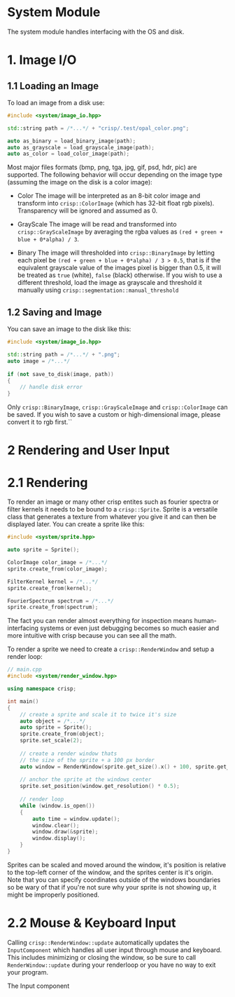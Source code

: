 # System Module

The system module handles interfacing with the OS and disk. 

# 1. Image I/O

## 1.1 Loading an Image

To load an image from a disk use:

```cpp
#include <system/image_io.hpp>

std::string path = /*...*/ + "crisp/.test/opal_color.png";

auto as_binary = load_binary_image(path);
auto as_grayscale = load_grayscale_image(path);
auto as_color = load_color_image(path);
```

Most major files formats (bmp, png, tga, jpg, gif, psd, hdr, pic) are supported. The following behavior will occur depending on the image type (assuming the image on the disk is a color image):

+ Color
  The image will be interpreted as an 8-bit color image and transform into ``crisp::ColorImage`` (which has 32-bit float rgb pixels). Transparency will be ignored and assumed as 0. 
  
+ GrayScale
  The image will be read and transformed into ``crisp::GrayScaleImage`` by averaging the rgba values as ``(red + green + blue + 0*alpha) / 3``.
  
+ Binary
  The image will thresholded into ``crisp::BinaryImage`` by letting each pixel be ``(red + green + blue + 0*alpha) / 3 > 0.5``, that is if the equivalent grayscale value of the images pixel is bigger than 0.5, it will be treated as ``true`` (white), ``false`` (black) otherwise. If you wish to use a different threshold, load the image as grayscale and threshold it manually using ``crisp::segmentation::manual_threshold``
  
## 1.2 Saving and Image

You can save an image to the disk like this:

```cpp
#include <system/image_io.hpp>

std::string path = /*...*/ + ".png";
auto image = /*...*/
        
if (not save_to_disk(image, path))
{
    // handle disk error
}
```

Only ``crisp::BinaryImage``, ``crisp::GrayScaleImage`` and ``crisp::ColorImage`` can be saved. If you wish to save a custom or high-dimensional image, please convert it to rgb first.``

# 2 Rendering and User Input

# 2.1 Rendering
To render an image or many other crisp entites such as fourier spectra or filter kernels it needs to be bound to a ``crisp::Sprite``. Sprite is a versatile class that generates a texture from whatever you give it and can then be displayed later. You can create a sprite like this:

```cpp
#include <system/sprite.hpp>

auto sprite = Sprite();

ColorImage color_image = /*...*/
sprite.create_from(color_image);

FilterKernel kernel = /*...*/
sprite.create_from(kernel);

FourierSpectrum spectrum = /*...*/
sprite.create_from(spectrum);
``` 

The fact you can render almost everything for inspection means human-interfacing systems or even just debugging becomes so much easier and more intuitive with crisp because you can see all the math.

To render a sprite we need to create a ``crisp::RenderWindow`` and setup a render loop:

```cpp
// main.cpp
#include <system/render_window.hpp>

using namespace crisp;

int main()
{
    // create a sprite and scale it to twice it's size
    auto object = /*...*/
    auto sprite = Sprite();
    sprite.create_from(object);
    sprite.set_scale(2);
    
    // create a render window thats
    // the size of the sprite + a 100 px border
    auto window = RenderWindow(sprite.get_size().x() + 100, sprite.get_size().y() + 100);
    
    // anchor the sprite at the windows center
    sprite.set_position(window.get_resolution() * 0.5);
    
    // render loop
    while (window.is_open())
    {
        auto time = window.update();
        window.clear();
        window.draw(&sprite);
        window.display();
    }
}
```

Sprites can be scaled and moved around the window, it's position is relative to the top-left corner of the window, and the sprites center is it's origin. Note that you can specify coordinates outside of the windows boundaries so be wary of that if you're not sure why your sprite is not showing up, it might be improperly positioned.

# 2.2 Mouse & Keyboard Input

Calling ``crisp::RenderWindow::update`` automatically updates the ``InputComponent`` which handles all user input through mouse and keyboard. This includes minimizing or closing the window, so be sure to call ``RenderWindow::update`` during your renderloop or you have no way to exit your program.

The Input component 